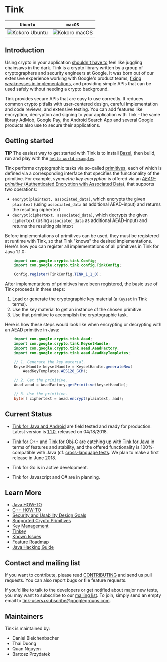 # Tink

**`Ubuntu`**                                                                              | **`macOS`**
----------------------------------------------------------------------------------------- | -----------
![Kokoro Ubuntu](https://storage.googleapis.com/tink-kokoro-build-badges/tink-ubuntu.png) | ![Kokoro macOS](https://storage.googleapis.com/tink-kokoro-build-badges/tink-macos.png)

## Introduction

Using crypto in your application [shouldn't have
to](https://www.usenix.org/sites/default/files/conference/protected-files/hotsec15_slides_green.pdf)
feel like juggling chainsaws in the dark. Tink is a crypto library written by a
group of cryptographers and security engineers at Google. It was born out of
our extensive experience working with Google's product teams, [fixing
weaknesses in implementations](https://github.com/google/wycheproof), and
providing simple APIs that can be used safely without needing a crypto
background.

Tink provides secure APIs that are easy to use correctly. It reduces common
crypto pitfalls with user-centered design, careful implementation and code
reviews, and extensive testing. You can add features like encryption, decryption
and signing to your application with Tink - the same library AdMob, Google Pay,
the Android Search App and several Google products also use to secure their
applications.

## Getting started

**TIP** The easiest way to get started with Tink is to install
[Bazel](https://docs.bazel.build/versions/master/install.html), then build, run
and play with the [`hello world
examples`](https://github.com/google/tink/tree/master/examples/helloworld).

Tink performs cryptographic tasks via so-called [primitives](doc/PRIMITIVES.md),
each of which is defined via a corresponding interface that specifies the
functionality of the primitive. For example, _symmetric key encryption_ is
offered via an [_AEAD-primitive_ (Authenticated Encryption with Associated
Data)](doc/PRIMITIVES.md#authenticated-encryption-with-associated-data), that
supports two operations:

*   `encrypt(plaintext, associated_data)`, which encrypts the given `plaintext`
    (using `associated_data` as additional AEAD-input) and returns the resulting
    ciphertext
*   `decrypt(ciphertext, associated_data)`, which decrypts the given
    `ciphertext` (using `associated_data` as additional AEAD-input) and returns
    the resulting plaintext

Before implementations of primitives can be used, they must be registered at
runtime with Tink, so that Tink "knows" the desired implementations. Here's how
you can register all implementations of all primitives in Tink for Java 1.1.0:

```java
    import com.google.crypto.tink.Config;
    import com.google.crypto.tink.config.TinkConfig;

    Config.register(TinkConfig.TINK_1_1_0);
```

After implementations of primitives have been registered, the basic use of Tink
proceeds in three steps:

1.  Load or generate the cryptographic key material (a `Keyset` in Tink terms).
2.  Use the key material to get an instance of the chosen primitive.
3.  Use that primitive to accomplish the cryptographic task.

Here is how these steps would look like when encrypting or decrypting with an
AEAD primitive in Java:

```java
    import com.google.crypto.tink.Aead;
    import com.google.crypto.tink.KeysetHandle;
    import com.google.crypto.tink.aead.AeadFactory;
    import com.google.crypto.tink.aead.AeadKeyTemplates;

    // 1. Generate the key material.
    KeysetHandle keysetHandle = KeysetHandle.generateNew(
        AeadKeyTemplates.AES128_GCM);

    // 2. Get the primitive.
    Aead aead = AeadFactory.getPrimitive(keysetHandle);

    // 3. Use the primitive.
    byte[] ciphertext = aead.encrypt(plaintext, aad);
```

## Current Status

*   [Tink for Java and Android](doc/JAVA-HOWTO.md) are field tested and ready
    for production. Latest version is
    [1.1.0](https://github.com/google/tink/releases/tag/v1.1.0), released on
    04/18/2018.

*   [Tink for C++](doc/CPP-HOWTO.md) and [Tink for Obj-C](doc/OBJC-HOWTO.md)
    are catching up with [Tink for Java](doc/JAVA-HOWTO.md) in terms of
    features and stability, and the offered functionality is 100%-compatible
    with Java (cf. [cross-language tests](tools/testing/cross_language/). We
    plan to make a first release in June 2018.

*   Tink for Go is in active development.

*   Tink for Javascript and C# are in planning.

## Learn More

*   [Java HOW-TO](doc/JAVA-HOWTO.md)
*   [C++ HOW-TO](doc/CPP-HOWTO.md)
*   [Security and Usability Design Goals](doc/SECURITY-USABILITY.md)
*   [Supported Crypto Primitives](doc/PRIMITIVES.md)
*   [Key Management](doc/KEY-MANAGEMENT.md)
*   [Tinkey](doc/TINKEY.md)
*   [Known Issues](doc/KNOWN-ISSUES.md)
*   [Feature Roadmap](doc/ROADMAP.md)
*   [Java Hacking Guide](doc/JAVA-HACKING.md)

## Contact and mailing list

If you want to contribute, please read [CONTRIBUTING](CONTRIBUTING.md) and send
us pull requests. You can also report bugs or file feature requests.

If you'd like to talk to the developers or get notified about major new tests,
you may want to subscribe to our [mailing
list](https://groups.google.com/forum/#!forum/tink-users). To join, simply send
an empty email to tink-users+subscribe@googlegroups.com.

## Maintainers

Tink is maintained by:

-   Daniel Bleichenbacher
-   Thai Duong
-   Quan Nguyen
-   Bartosz Przydatek
